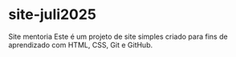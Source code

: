 # site-juli2025
Site mentoria
Este é um projeto de site simples criado para fins de aprendizado com HTML, CSS, Git e GitHub.
